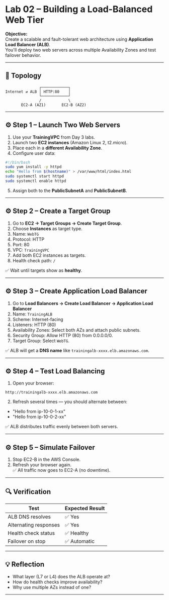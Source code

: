 # Lab 02 – Building a Load-Balanced Web Tier

**Objective:**  
Create a scalable and fault-tolerant web architecture using **Application Load Balancer (ALB)**.  
You'll deploy two web servers across multiple Availability Zones and test failover behavior.

---

## 🧩 Topology

```
               ┌────────────┐
Internet ⇄ ALB │ HTTP:80    │
               └────────────┘
               /            \
       EC2-A (AZ1)       EC2-B (AZ2)
```

---

## ⚙️ Step 1 – Launch Two Web Servers

1. Use your **TrainingVPC** from Day 3 labs.  
2. Launch two **EC2 instances** (Amazon Linux 2, t2.micro).  
3. Place each in a **different Availability Zone**.  
4. Configure user data:

```bash
#!/bin/bash
sudo yum install -y httpd
echo "Hello from $(hostname)" > /var/www/html/index.html
sudo systemctl start httpd
sudo systemctl enable httpd
```

5. Assign both to the **PublicSubnetA** and **PublicSubnetB**.

---

## ⚙️ Step 2 – Create a Target Group

1. Go to **EC2 → Target Groups → Create Target Group**.  
2. Choose **Instances** as target type.  
3. Name: `WebTG`  
4. Protocol: HTTP  
5. Port: 80  
6. VPC: `TrainingVPC`  
7. Add both EC2 instances as targets.  
8. Health check path: `/`

✅ Wait until targets show as **healthy**.

---

## ⚙️ Step 3 – Create Application Load Balancer

1. Go to **Load Balancers → Create Load Balancer → Application Load Balancer**  
2. Name: `TrainingALB`  
3. Scheme: Internet-facing  
4. Listeners: HTTP (80)  
5. Availability Zones: Select both AZs and attach public subnets.  
6. Security Group: Allow HTTP (80) from 0.0.0.0/0.  
7. Target Group: Select `WebTG`.

✅ ALB will get a **DNS name** like `trainingalb-xxxx.elb.amazonaws.com`.

---

## ⚙️ Step 4 – Test Load Balancing

1. Open your browser:

```
http://trainingalb-xxxx.elb.amazonaws.com
```

2. Refresh several times — you should alternate between:
- "Hello from ip-10-0-1-xx"
- "Hello from ip-10-0-2-xx"

✅ ALB distributes traffic evenly between both servers.

---

## ⚙️ Step 5 – Simulate Failover

1. Stop EC2-B in the AWS Console.  
2. Refresh your browser again.  
✅ All traffic now goes to EC2-A (no downtime).

---

## 🔍 Verification

| Test | Expected Result |
|------|------------------|
| ALB DNS resolves | ✅ Yes |
| Alternating responses | ✅ Yes |
| Health check status | ✅ Healthy |
| Failover on stop | ✅ Automatic |

---

## 💡 Reflection

- What layer (L7 or L4) does the ALB operate at?  
- How do health checks improve availability?  
- Why use multiple AZs instead of one?

---

